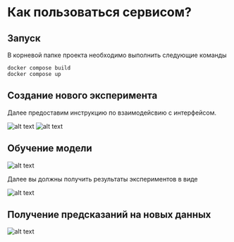 # Как пользоваться сервисом?
## Запуск

В корневой папке проекта необходимо выполнить следующие команды

```
docker compose build
docker compose up
```

## Создание нового эксперимента

Далее предоставим инструкцию по взаимодейсвию с интерфейсом.

![alt text](start-page.jpg)
![alt text](expreg.jpg)


## Обучение модели
![alt text](training.jpg)

Далее вы должны получить результаты экспериментов в виде

![alt text](training-res.png)

## Получение предсказаний на новых данных

![alt text](predictions.jpg)

